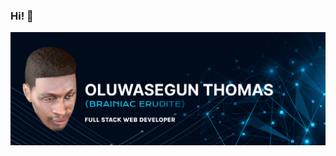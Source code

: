 ### Hi! 👋

<img src="https://github.com/brainiacerudite/brainiacerudite/blob/main/BRAINIAC_BANNER.png" alt="Banner about Brainiac Erudite">

<!--
**brainiacerudite/brainiacerudite** is a ✨ _special_ ✨ repository because its `README.md` (this file) appears on your GitHub profile.

Here are some ideas to get you started:

- 🔭 I’m currently working on ...
- 🌱 I’m currently learning ...
- 👯 I’m looking to collaborate on ...
- 🤔 I’m looking for help with ...
- 💬 Ask me about ...
- 📫 How to reach me: ...
- 😄 Pronouns: ...
- ⚡ Fun fact: ...
-->
